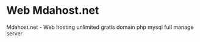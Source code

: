 Web Mdahost.net
=====================
Mdahost.net - Web hosting unlimited gratis domain php mysql full manage server
